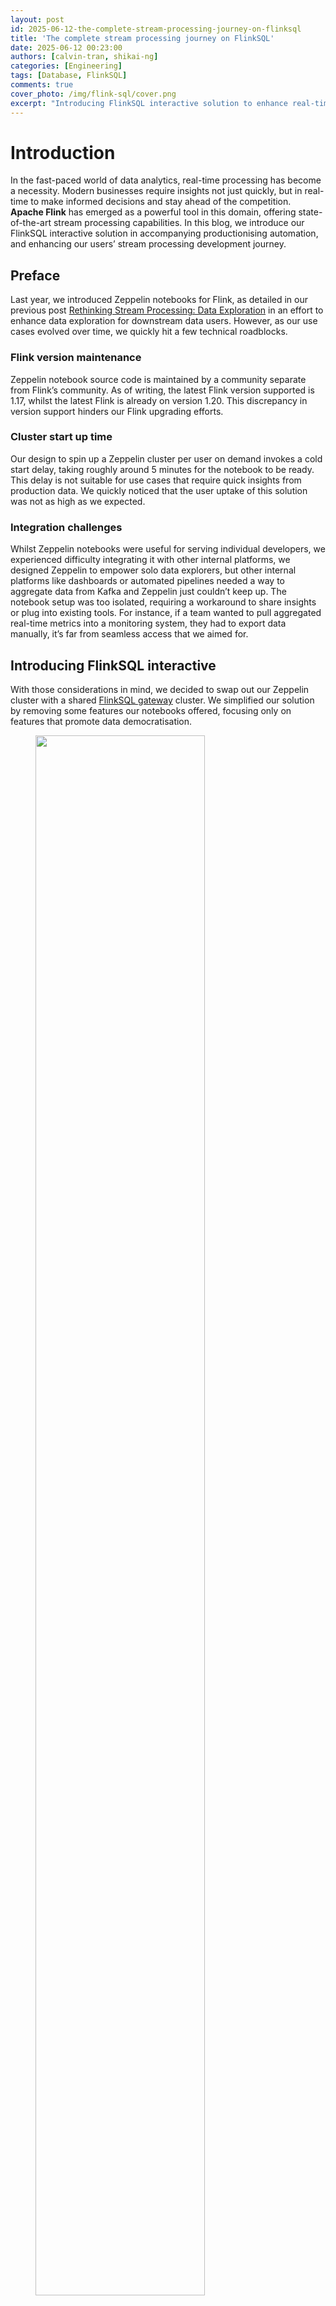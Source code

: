 ```yaml
---
layout: post
id: 2025-06-12-the-complete-stream-processing-journey-on-flinksql
title: 'The complete stream processing journey on FlinkSQL'
date: 2025-06-12 00:23:00
authors: [calvin-tran, shikai-ng]
categories: [Engineering]
tags: [Database, FlinkSQL]
comments: true
cover_photo: /img/flink-sql/cover.png
excerpt: "Introducing FlinkSQL interactive solution to enhance real-time stream processing exploration. The new system simplifies stream processing development, automates production workflows and democratizes access to real-time insights. Read on about our journey that begun at addressing challenges encountered with the previous Zeppelin notebook-based solution to the current state of integration with and productionisation of FlinkSQL."
---
```


# Introduction

In the fast-paced world of data analytics, real-time processing has become a necessity. Modern businesses require insights not just quickly, but in real-time to make informed decisions and stay ahead of the competition. **Apache Flink** has emerged as a powerful tool in this domain, offering state-of-the-art stream processing capabilities. In this blog, we introduce our FlinkSQL interactive solution in accompanying productionising automation, and enhancing our users’ stream processing development journey.

## Preface

Last year, we introduced Zeppelin notebooks for Flink, as detailed in our previous post [Rethinking Stream Processing: Data Exploration](https://engineering.grab.com/rethinking-streaming-processing-data-exploration) in an effort to enhance data exploration for downstream data users. However, as our use cases evolved over time, we quickly hit a few technical roadblocks. 

### Flink version maintenance

Zeppelin notebook source code is maintained by a community separate from Flink’s community. As of writing, the latest Flink version supported is 1.17, whilst the latest Flink is already on version 1.20. This discrepancy in version support hinders our Flink upgrading efforts.

### Cluster start up time

Our design to spin up a Zeppelin cluster per user on demand invokes a cold start delay, taking roughly around 5 minutes for the notebook to be ready. This delay is not suitable for use cases that require quick insights from production data. We quickly noticed that the user uptake of this solution was not as high as we expected.

### Integration challenges

Whilst Zeppelin notebooks were useful for serving individual developers, we experienced difficulty integrating it with other internal platforms, we designed Zeppelin to empower solo data explorers, but other internal platforms like dashboards or automated pipelines needed a way to aggregate data from Kafka and Zeppelin just couldn’t keep up. The notebook setup was too isolated, requiring a workaround to share insights or plug into existing tools. For instance, if a team wanted to pull aggregated real-time metrics into a monitoring system, they had to export data manually, it’s far from seamless access that we aimed for. 

## Introducing FlinkSQL interactive

With those considerations in mind, we decided to swap out our Zeppelin cluster with a shared [FlinkSQL gateway](https://nightlies.apache.org/flink/flink-docs-release-1.20/docs/dev/table/sql-gateway/overview/) cluster. We simplified our solution by removing some features our notebooks offered, focusing only on features that promote data democratisation.   

<div class="post-image-section"><figure>
  <img src="/img/flink-sql/figure-1.png" alt="" style="width:80%"><figcaption align="middle">Figure 1: Shared FlinkSQL gateway structure</figcaption>
  </figure>
</div>


We split our solution into 3 layers: 

- Compute layer  
- Integration layer  
- Query layer

Users first interact with our platform portal to submit queries for data from Kafka online store using SQL (1). Upon submission, our backend orchestrator then creates a session for the user (2) and submits the SQL query to our FlinkSQL gateway using their inbuilt REST API (3). The FlinkSQL gateway then packages the SQL query into a Flink job to be submitted to our Flink session cluster (4) before collating its results. The subsequent results would be polled from the query layer to be displayed back to the user.

### Compute layer

With FlinkSQL gateway acting as the main compute engine for ad-hoc queries, it is now more straightforward to perform Flink version upgrades along with our solution, since the FlinkSQL gateway is packaged along with the main Flink distribution. We do not need to maintain Flink shims for each version as adapters between the Flink compute cluster and Zeppelin notebook cluster. 

Another advantage of using the shared FlinkSQL gateway was the reduced cold start time for each ad-hoc queries. Since all users share the same FlinkSQL cluster instead of having their own Zeppelin cluster, there was no need to wait for cluster startup during initialisation of their sessions. This brought the lead time to the first results displayed down from 5 minutes to 1 minute. There was still lead time involved as the tool provisions task managers on an ad-hoc basis to balance availability of such developer tools and the associated cost. 

### Integration layer

The Integration layer serves as the glue between the user-facing query layer and the underlying compute layer, ensuring seamless communication, security across our ecosystem. With the shift to a shared FlinkSQL gateway, we recognised the need for an intermediary that could handle authentication, authorisation, orchestration, and integration with internal platforms \- all while abstracting the complexities of Flink’s native REST API.  

<div class="post-image-section"><figure>
  <img src="/img/flink-sql/figure-2.png" alt="" style="width:80%"><figcaption align="middle">Figure 2: FlinkSQL gateway</figcaption>
  </figure>
</div>


The FlinkSQL gateway’s built-in REST API gets the job done for basic query submission, but it falls short in areas like session management, requiring multiple POST requests just to fetch results. To address this, we extended a custom control plane with its own set of REST APIs, layered on top of the gateway. 

We then extend these sessions and integrate them to our inhouse authentication and authorisation platform. For each query made, the control plane authenticates the user, spins up lightweight sessions and manages the communication between the caller and the Flink Session Cluster. If you are interested, check out our previous blog post, [An elegant platform](https://engineering.grab.com/an-elegant-platform) for more details on the above mentioned streaming platform and its control plane.

```
curl --location 'https://example.com/v1/flink/flinksql/interactive' \
--header 'Content-Type: application/json' \
--header 'Authorization: Bearer ...' \
--data '{
    "environment" : "prd",
    "namespace" : "flink",
    "sql" : "SELECT * FROM titanicstream"}'
```

*Example API request for running a FlinkSQL query*

The integration layer also caters to B2B needs via our Headless APIs. By exposing the endpoints, developers are able to integrate real-time processing into their own tools. To run a query, programs can simply make a POST request with the SQL query and an operation ID would be returned. This operation ID could then be used in subsequent GET requests to fetch the paginated results of the unbounded query. This setup is ideal for internal platforms that need to query Kafka data programmatically. By abstracting these complexities, it ensures that users, whether individual analysts or internal platforms—can tap into Kafka data without wrestling with Flink’s raw interfaces.

### Query layer

We then proceed to pair our APIs developed with an Interactive UI to build a Query layer that serves both human workflows. This is where users meet our platform.  

<div class="post-image-section"><figure>
  <img src="/img/flink-sql/figure-3.png" alt="" style="width:80%"><figcaption align="middle">Figure 3: Flink query layer’s user flow</figcaption>
  </figure>
</div>



Through our platform portal, users land in a clean SQL editor. We used a Hive Metastore (HMS) catalog that translates Kafka topics into tables. Users don’t need to decode stream internals; they can jump straight into it by simply selecting a table to query on. Once a query is submitted, it is then handled by the integration layer which routes it through the control plane to the gateway. Results are then streamed back, appearing in the UI within one minute, a significant improvement from the five minute Zeppelin cold starts. 

This all crystalises into the user flow demonstrated in figure 3, where we can easily retrieve Titanic data from a Kafka stream with a short command:

```
SELECT COUNT(*) FROM titanicstream WHERE kafkaEventTime > NOW() - INTERVAL '1' HOUR.
```

This setup enables a few use case for our teams such as:

- Fraud analysts using the real-time data to debug and spot patterns in fraudulent transactions.  
- Data scientists querying live signals to validate their prediction models.  
- Engineers validating the message sent from their system to confirm they are properly structured and accurately delivered.

## Productionising FlinkSQL

With data being democratised, we see more users building use cases around our online data store and utilising the above tools to build new stream processing pipelines expressed as SQL queries. To simplify the last step of the software development lifecycle of deployment, we have also developed a tool to create a configuration based stream processing pipeline, with the business logic expressed as a SQL statement.   

<div class="post-image-section"><figure>
  <img src="/img/flink-sql/figure-4.png" alt="" style="width:80%"><figcaption align="middle">Figure 4: Portal for FlinkSQL pipeline creation</figcaption>
  </figure>
</div>

We host connectors for users to connect to other platforms within Grab, such as Kafka and our internal feature stores. Users could simply use them off-the-shelf and configure according to their needs before deploying their stream processing pipeline. 

Users would then proceed to submit their streaming logic as a SQL statement. In the example illustrated in the diagram, the logic expressed is a simple filter on a Kafka stream for sinking the filtered events into a separate Kafak stream. 

Users have the ability to then define the parallelism and associated resources they want to run their Flink jobs with. Upon submission, the associated resources would be provisioned and the Flink pipeline would be automatically deployed. Behind the scenes, we manage the application JAR file that is being used to run the job that dynamically parses these configurations and translates them into a proper Flink job graph to be submitted to the Flink cluster. 

Within 10 minutes, users would have completed deploying their stream processing pipeline to production. 

## Conclusion

With our full suite of solutions for low code development via FlinkSQL, from exploration and design, to development and then deployment, we have simplified the journey for developing business use cases off online streaming stores. By offering both a user-friendly interface for low-code users and a robust API for developers, these tools empower businesses to harness the full potential of real-time data processing. Whether you are a data analyst looking for quick insights or a developer integrating real-time analytics into your applications, our tools are able to lower the barrier of entry to utilising real-time data. 

After we released these solutions, we quickly saw an uptick in pipelines created as well as the number of interactive queries fired. This result was encouraging and we hope that this would gradually bring upon a paradigm shift, enabling Grab to make data-driven operational decisions on real time signals, empowering us with the ability to react much more quickly to ever changing market conditions in the most efficient manner.

## Join us

Grab is a leading superapp in Southeast Asia, operating across the deliveries, mobility and digital financial services sectors. Serving over 800 cities in eight Southeast Asian countries, Grab enables millions of people everyday to order food or groceries, send packages, hail a ride or taxi, pay for online purchases or access services such as lending and insurance, all through a single app. Grab was founded in 2012 with the mission to drive Southeast Asia forward by creating economic empowerment for everyone. Grab strives to serve a triple bottom line – we aim to simultaneously deliver financial performance for our shareholders and have a positive social impact, which includes economic empowerment for millions of people in the region, while mitigating our environmental footprint.

Powered by technology and driven by heart, our mission is to drive Southeast Asia forward by creating economic empowerment for everyone. If this mission speaks to you, [join our team](https://grb.to/gebscylla) today!